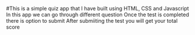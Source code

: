 #This is a simple quiz app that I have built using HTML, CSS and Javascript
In this app we can go through different question 
Once the test is completed there is option to submit
After submiiting the test you will get your total score
